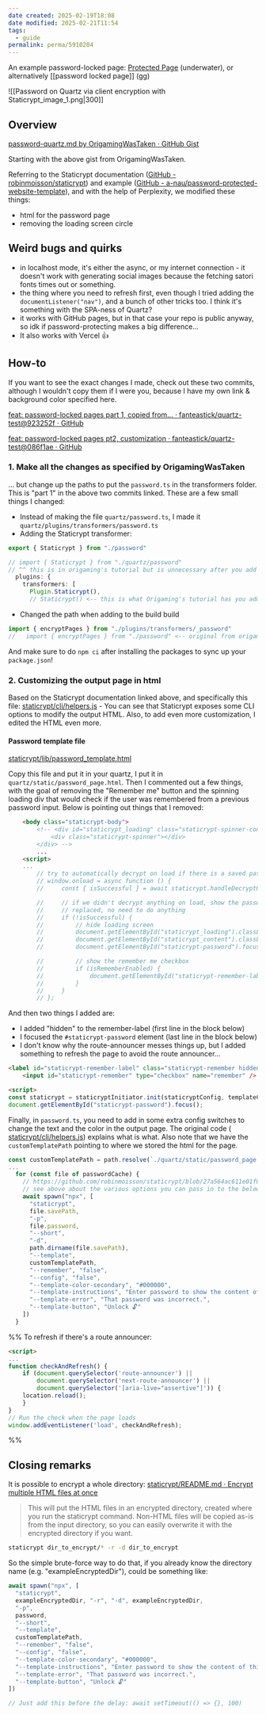 ```yaml
---
date created: 2025-02-19T18:08
date modified: 2025-02-21T11:54
tags:
  - guide
permalink: perma/5910204
---
```


An example password-locked page: [Protected Page](https://blog.eilleeenz.com/password-tester) (underwater), or alternatively [[password locked page]] (gg)

![[Password on Quartz via client encryption with Staticrypt_image_1.png|300]]

## Overview

[password-quartz.md by OrigamingWasTaken · GitHub Gist](https://gist.github.com/OrigamingWasTaken/d70f62c782bc99283eb7df1caa333c26)

Starting with the above gist from OrigamingWasTaken.

Referring to the Staticrypt documentation ([GitHub - robinmoisson/staticrypt](https://github.com/robinmoisson/staticrypt?tab=readme-ov-file)) and example ([GitHub - a-nau/password-protected-website-template](https://github.com/a-nau/password-protected-website-template)), and with the help of Perplexity, we modified these things:

- html for the password page
- removing the loading screen circle

## Weird bugs and quirks

- in localhost mode, it's either the async, or my internet connection - it doesn't work with generating social images because the fetching satori fonts times out or something.
- the thing where you need to refresh first, even though I tried adding the `documentListener("nav")`, and a bunch of other tricks too. I think it's something with the SPA-ness of Quartz?
- it works with GitHub pages, but in that case your repo is public anyway, so idk if password-protecting makes a big difference...
- It also works with Vercel 👍

## How-to

If you want to see the exact changes I made, check out these two commits, although I wouldn't copy them if I were you, because I have my own link & background color specified here. 

[feat: password-locked pages part 1, copied from… · fanteastick/quartz-test@923252f · GitHub](https://github.com/fanteastick/quartz-test/commit/923252f0a4dd1149ca15ea5c13e04ec36eb778b2)

[feat: password-locked pages pt2, customization · fanteastick/quartz-test@086f1ae · GitHub](https://github.com/fanteastick/quartz-test/commit/086f1aeb2d5a47517505e0324b6ae4ca462db28c)

### 1. Make all the changes as specified by OrigamingWasTaken

... but change up the paths to put the `password.ts` in the transformers folder. This is "part 1" in the above two commits linked. These are a few small things I changed:

- Instead of making the file `quartz/password.ts`, I made it `‎quartz/plugins/transformers/password.ts`
- Adding the Staticrypt transformer:

```ts title="quartz/plugins/transformers/index.ts"
export { Staticrypt } from "./password"
```

```ts title="quartz.config.ts" {5}
// import { Staticrypt } from "./quartz/password" 
// ^^ this is in origaming's tutorial but is unnecessary after you add it to transformers/index.ts
  plugins: {
    transformers: [
      Plugin.Staticrypt(),
      // Staticrypt() <-- this is what Origaming's tutorial has you add
```

- Changed the path when adding to the build build
```ts title="build.ts"
import { encryptPages } from "./plugins/transformers/_password"
//   import { encryptPages } from "./password" <-- original from origaming
```

And make sure to do `npm ci` after installing the packages to sync up your `package.json`!

### 2. Customizing the output page in html

Based on the Staticrypt documentation linked above, and specifically this file: [staticrypt/cli/helpers.js](https://github.com/robinmoisson/staticrypt/blob/27a564ac611e01f0b3589e56eb36df1f8b54381d/cli/helpers.js) - You can see that Staticrypt exposes some CLI options to modify the output HTML. Also, to add even more customization, I edited the HTML even more. 

#### Password template file

[staticrypt/lib/password\_template.html](https://github.com/robinmoisson/staticrypt/blob/a1f73613d44034396db392b225dcd5599e24a657/lib/password_template.html) 

Copy this file and put it in your quartz, I put it in `quartz/static/password_page.html`. Then I commented out a few things, with the goal of removing the "Remember me" button and the spinning loading div that would check if the user was remembered from a previous password input. Below is pointing out things that I removed:

```html title="password_page.html"
    <body class="staticrypt-body">
        <!-- <div id="staticrypt_loading" class="staticrypt-spinner-container">
            <div class="staticrypt-spinner"></div>
        </div> -->
        ...
	<script>
	...
		// try to automatically decrypt on load if there is a saved password
		// window.onload = async function () {
		//     const { isSuccessful } = await staticrypt.handleDecryptOnLoad();

		//     // if we didn't decrypt anything on load, show the password prompt. Otherwise the content has already been
		//     // replaced, no need to do anything
		//     if (!isSuccessful) {
		//         // hide loading screen
		//         document.getElementById("staticrypt_loading").classList.add("hidden");
		//         document.getElementById("staticrypt_content").classList.remove("hidden");
		//         document.getElementById("staticrypt-password").focus();

		//         // show the remember me checkbox
		//         if (isRememberEnabled) {
		//             document.getElementById("staticrypt-remember-label").classList.remove("hidden");
		//         }
		//     }
		// };
```

And then two things I added are:

- I added "hidden" to the remember-label (first line in the block below)
- I focused the `#staticrypt-password` element (last line in the block below)
- I don't know why the route-announcer messes things up, but I added something to refresh the page to avoid the route announcer...

```html title="password_page.html" {1,6}
<label id="staticrypt-remember-label" class="staticrypt-remember hidden">
	<input id="staticrypt-remember" type="checkbox" name="remember" />

<script>
const staticrypt = staticryptInitiator.init(staticryptConfig, templateConfig);
document.getElementById("staticrypt-password").focus();
```

Finally, in `password.ts`, you need to add in some extra config switches to change the text and the color in the output page. The original code ( [staticrypt/cli/helpers.js](https://github.com/robinmoisson/staticrypt/blob/27a564ac611e01f0b3589e56eb36df1f8b54381d/cli/helpers.js)) explains what is what. Also note that we have the `customTemplatePath` pointing to where we stored the html for the page. 

```ts title="password.ts" {14-21}
const customTemplatePath = path.resolve(`./quartz/static/password_page.html`)
...
  for (const file of passwordCache) {
    // https://github.com/robinmoisson/staticrypt/blob/27a564ac611e01f0b3589e56eb36df1f8b54381d/cli/helpers.js
    // see above about the various options you can pass in to the below
    await spawn("npx", [
      "staticrypt",
      file.savePath,
      "-p",
      file.password,
      "--short",
      "-d",
      path.dirname(file.savePath),
      "--template",
      customTemplatePath,
      "--remember", "false",
      "--config", "false",
      "--template-color-secondary", "#000000",
      "--template-instructions", "Enter password to show the content of this page. Refresh the page if it doesn't work.<br/><br/><a href='https://your-homepage.com/' style='text-decoration:underline wavy;color:inherit'>🏡 Return</a>" ,
      "--template-error", "That password was incorrect.",
      "--template-button", "Unlock 🔓"
    ])
  }
```

%% To refresh if there's a route announcer:

```html title="password_page.html"
<script>
...
function checkAndRefresh() {
	if (document.querySelector('route-announcer') || 
		document.querySelector('next-route-announcer') || 
		document.querySelector('[aria-live="assertive"]')) {
	location.reload();
	}
}
// Run the check when the page loads
window.addEventListener('load', checkAndRefresh);
``` 

%%

## Closing remarks

It is possible to encrypt a whole directory: [staticrypt/README.md · Encrypt multiple HTML files at once](https://github.com/robinmoisson/staticrypt/blob/a1f73613d44034396db392b225dcd5599e24a657/README.md#encrypt-multiple-html-files-at-once) 

> This will put the HTML files in an encrypted directory, created where you run the staticrypt command. Non-HTML files will be copied as-is from the input directory, so you can easily overwrite it with the encrypted directory if you want.

```bash
staticrypt dir_to_encrypt/* -r -d dir_to_encrypt
```

So the simple brute-force way to do that, if you already know the directory name (e.g. "exampleEncryptedDir"), could be something like:

```ts title="password.ts" {3}
await spawn("npx", [
  "staticrypt",
  exampleEncryptedDir, "-r", "-d", exampleEncryptedDir,
  "-p",
  password,
  "--short",
  "--template",
  customTemplatePath,
  "--remember", "false",
  "--config", "false",
  "--template-color-secondary", "#000000",
  "--template-instructions", "Enter password to show the content of this page. Refresh the page if it doesn't work.<br/><br/><a href='https://your-homepage.com/' style='text-decoration:underline wavy;color:inherit'>🏡 Return</a>" ,
  "--template-error", "That password was incorrect.",
  "--template-button", "Unlock 🔓"
])

// Just add this before the delay: await setTimeout(() => {}, 100)
```